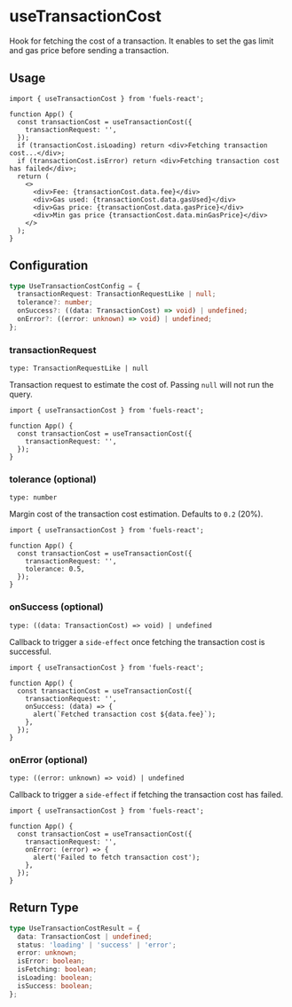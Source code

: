 # useTransactionCost

Hook for fetching the cost of a transaction. It enables to set the gas limit and gas price before sending a transaction.

## Usage

```tsx
import { useTransactionCost } from 'fuels-react';

function App() {
  const transactionCost = useTransactionCost({
    transactionRequest: '',
  });
  if (transactionCost.isLoading) return <div>Fetching transaction cost...</div>;
  if (transactionCost.isError) return <div>Fetching transaction cost has failed</div>;
  return (
    <>
      <div>Fee: {transactionCost.data.fee}</div>
      <div>Gas used: {transactionCost.data.gasUsed}</div>
      <div>Gas price: {transactionCost.data.gasPrice}</div>
      <div>Min gas price {transactionCost.data.minGasPrice}</div>
    </>
  );
}
```

## Configuration

```ts
type UseTransactionCostConfig = {
  transactionRequest: TransactionRequestLike | null;
  tolerance?: number;
  onSuccess?: ((data: TransactionCost) => void) | undefined;
  onError?: ((error: unknown) => void) | undefined;
};
```

### transactionRequest

`type: TransactionRequestLike | null`

Transaction request to estimate the cost of. Passing `null` will not run the query.

```tsx {5}
import { useTransactionCost } from 'fuels-react';

function App() {
  const transactionCost = useTransactionCost({
    transactionRequest: '',
  });
}
```

### tolerance (optional)

`type: number`

Margin cost of the transaction cost estimation. Defaults to `0.2` (20%).

```tsx {5}
import { useTransactionCost } from 'fuels-react';

function App() {
  const transactionCost = useTransactionCost({
    transactionRequest: '',
    tolerance: 0.5,
  });
}
```

### onSuccess (optional)

`type: ((data: TransactionCost) => void) | undefined`

Callback to trigger a `side-effect` once fetching the transaction cost is successful.

```tsx {6-8}
import { useTransactionCost } from 'fuels-react';

function App() {
  const transactionCost = useTransactionCost({
    transactionRequest: '',
    onSuccess: (data) => {
      alert(`Fetched transaction cost ${data.fee}`);
    },
  });
}
```

### onError (optional)

`type: ((error: unknown) => void) | undefined`

Callback to trigger a `side-effect` if fetching the transaction cost has failed.

```tsx {6-8}
import { useTransactionCost } from 'fuels-react';

function App() {
  const transactionCost = useTransactionCost({
    transactionRequest: '',
    onError: (error) => {
      alert('Failed to fetch transaction cost');
    },
  });
}
```

## Return Type

```ts
type UseTransactionCostResult = {
  data: TransactionCost | undefined;
  status: 'loading' | 'success' | 'error';
  error: unknown;
  isError: boolean;
  isFetching: boolean;
  isLoading: boolean;
  isSuccess: boolean;
};
```
